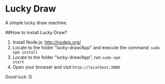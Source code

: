 Lucky Draw
==========

A simple lucky draw machine.

##How to install Lucky Draw?

1. Install Node.js: http://nodejs.org/
2. Locate to the folder "lucky-draw/App" and execute the command: <code>sudo npm install</code>
3. Locate to the folder "lucky-draw/App", run <code>sudo npm start</code>
4. Open your browser and visit <code>http://localhost:3000</code>

Good luck :D
